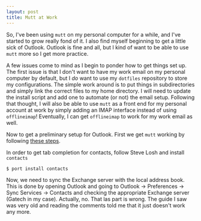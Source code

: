 ```yaml
---
layout: post
title: Mutt at Work
---
```


So, I've been using `mutt` on my personal computer for a while, and I've
started to grow really fond of it.  I also find myself beginning to get
a little sick of Outlook.  Outlook is fine and all, but I kind of want
to be able to use `mutt` more so I get more practice.

A few issues come to mind as I begin to ponder how to get things set up.
The first issue is that I don't want to have my work email on my
personal computer by default, but I _do_ want to use my `dotfiles`
repository to store my configurations.  The simple work around is to put
things in subdirectories and simply link the correct files to my home
directory.  I will need to update the install script and add one to
automate (or not) the email setup.  Following that thought, I will also
be able to use `mutt` as a front end for my personal account at work by
simply adding an IMAP interface instead of using `offlineimap`!
Eventually, I can get `offlineimap` to work for my work email as well.

Now to get a preliminary setup for Outlook.  First we get `mutt` working
by following [these steps][kitchen_my_2012].

[kitchen_my_2012]: http://blog.kitchen.io/archive/2012/08/22/my-mutt-setup/

In order to get tab completion for contacts, follow Steve Losh and
install `contacts`

    $ port install contacts

Now, we need to sync the Exchange server with the local address book.
This is done by opening Outlook and going to Outlook -> Preferences ->
Sync Services -> Contacts and checking the appropriate Exchange server
(Gatech in my case).  Actually, no.  That las part is wrong.  The guide
I saw was very old and reading the comments told me that it just doesn't
work any more.

